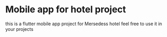 # Mobile app for hotel project

this is a flutter mobile app project for Mersedess hotel 
feel free to use it in your projects
